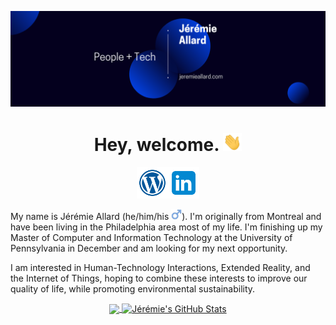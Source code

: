 <!-- https://towardsdatascience.com/build-a-stunning-readme-for-your-github-profile-9b80434fe5d7 -->
<!-- Above is an article to creating a good GitHub profile -->

<!-- Actions: https://github.com/marketplace/actions/blog-post-workflow -->

[![Header](https://raw.githubusercontent.com/jerall24/jerall24/master/assets/github_banner.png?token=AJHARDC5ZX2CSVLM34GLUJK7K5X6O "Header")](https://jeremieallard.com/)
<h1 align='center'> Hey, welcome. <img src="https://raw.githubusercontent.com/jerall24/jerall24/master/assets/wave.gif" width="30px"></h1>
<p align='center'>
 <a href="https://jeremieallard.com"><img height="50" src="https://raw.githubusercontent.com/jerall24/jerall24/master/assets/icons8-wordpress.png"></a><a href="https://www.linkedin.com/in/jeremiea/"><img height="50" src="https://raw.githubusercontent.com/jerall24/jerall24/master/assets/icons8-linkedin.png"></a>
</p>

My name is Jérémie Allard (he/him/his <img height="17" src="https://raw.githubusercontent.com/jerall24/jerall24/master/assets/male_sign.png">). I'm originally from Montreal and have been living in the Philadelphia area most of my life. I'm finishing up my Master of Computer and Information Technology at the University of Pennsylvania in December and am looking for my next opportunity.

I am interested in Human-Technology Interactions, Extended Reality, and the Internet of Things, hoping to combine these interests to improve our quality of life, while promoting environmental sustainability.

<!-- https://github.com/anuraghazra/github-readme-stats -->
<p align='center'>
<a href="https://github.com/jerall24/jerall24">
  <img align="center" src="https://github-readme-stats.vercel.app/api/top-langs/?username=jerall24&count_private=true&hide=html,javascript&theme=algolia" />
</a>
<a href="https://github.com/jerall24/jerall24">
  <img align="center" src="https://github-readme-stats.vercel.app/api?username=jerall24&show_icons=true&line_height=27&count_private=true&theme=algolia" alt="Jérémie's GitHub Stats" />
</a>
</p>
